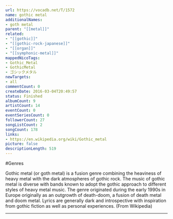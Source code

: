 ```yaml
---
url: https://vocadb.net/T/1572
name: gothic metal
additionalNames: 
- goth metal
parent: "[[metal]]"
related:
- "[[gothic]]"
- "[[gothic-rock-japanese]]"
- "[[organ]]"
- "[[symphonic-metal]]"
mappedNicoTags:
- Gothic_Metal
- GothicMetal
- ゴシックメタル
newTargets:
- all
commentCount: 0
createDate: 2016-03-04T20:49:57
status: Finished
albumCount: 9
artistCount: 14
eventCount: 0
eventSeriesCount: 0
followerCount: 27
songListCount: 2
songCount: 178
links: 
- https://en.wikipedia.org/wiki/Gothic_metal
picture: false
descriptionLength: 519
---
```


#Genres

Gothic metal (or goth metal) is a fusion genre combining the heaviness of heavy metal with the dark atmospheres of gothic rock. The music of gothic metal is diverse with bands known to adopt the gothic approach to different styles of heavy metal music. The genre originated during the early 1990s in Europe originally as an outgrowth of death-doom, a fusion of death metal and doom metal. Lyrics are generally dark and introspective with inspiration from gothic fiction as well as personal experiences. (From Wikipedia)

---

